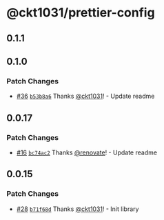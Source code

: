 # @ckt1031/prettier-config

## 0.1.1

## 0.1.0

### Patch Changes

- [#36](https://github.com/ckt1031/nodejs-config/pull/36) [`b53b8a6`](https://github.com/ckt1031/nodejs-config/commit/b53b8a66e89d51ec5483aefb2fadfca1e57cb7e2) Thanks [@ckt1031](https://github.com/ckt1031)! - Update readme

## 0.0.17

### Patch Changes

- [#16](https://github.com/ckt1031/nodejs-config/pull/16) [`bc74ac2`](https://github.com/ckt1031/nodejs-config/commit/bc74ac231e83840e46ff4c94e595fd55888d5ee3) Thanks [@renovate](https://github.com/apps/renovate)! - Update readme

## 0.0.15

### Patch Changes

- [#28](https://github.com/ckt1031/nodejs-config/pull/28) [`b71f68d`](https://github.com/ckt1031/nodejs-config/commit/b71f68d37418d19423b0fe78cdb5be30e552f766) Thanks [@ckt1031](https://github.com/ckt1031)! - Init library
